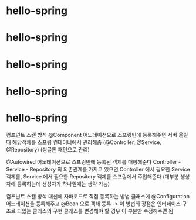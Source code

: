 # hello-spring
# hello-spring
# hello-spring
# hello-spring
# hello-spring



컴포넌트 스캔 방식
@Component 어노테이션으로 스프링빈에 등록해주면
서버 올릴때 해당객체를 스프링 컨테이너에서 관리해줌
(@Controller, @Service, @Repository)
(싱글톤 패턴으로 관리)

@Autowired 어노테이션으로 스프링빈에 등록된 객체를 매핑해준다
Controller - Service - Repository 의 의존관계를 가지고 있으면
Controller 에서 필요한 Service 객체를,
Service 에서 필요한 Repository 객체를
스프링에서 주입해준다
(대부분 생성자에 등록하는데 생성자가 하나일때는 생략 가능)

컴포넌트 스캔 방식 대신에 자바코드로 직접 등록하는 방법
클래스에 @Configuration 어노테이션을 등록해주고
@Bean 으로 객체 등록
-> 이 방법의 장점은 인터페이스 구조로 되있는 클래스의 구현 클래스를 변경해야 할 경우
이 부분만 수정해주면 됨
